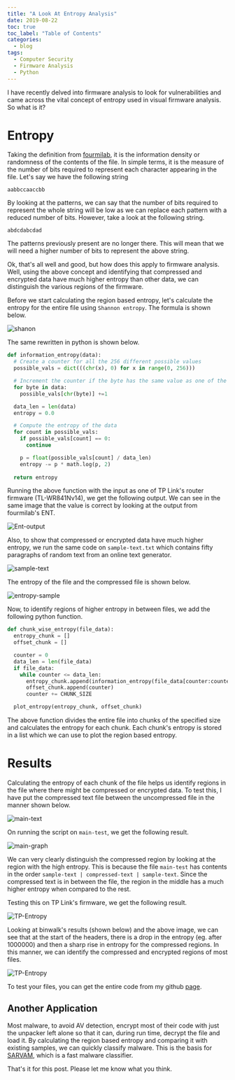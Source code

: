 ```yaml
---
title: "A Look At Entropy Analysis"
date: 2019-08-22
toc: true
toc_label: "Table of Contents"
categories:
  - blog
tags:
  - Computer Security
  - Firmware Analysis
  - Python
---
```


I have recently delved into firmware analysis to look for vulnerabilities and came across the vital concept of entropy used in visual firmware analysis. So what is it?

# Entropy
Taking the definition from [fourmilab][ent], it is the information density or randomness of the contents of the file. In simple terms, it is the measure of the number of bits required to represent each character appearing in the file. Let's say we have the following string

`aabbccaaccbb`

By looking at the patterns, we can say that the number of bits required to represent the whole string will be low as we can replace each pattern with a reduced number of bits. However, take a look at the following string.

`abdcdabcdad`

The patterns previously present are no longer there. This will mean that we will need a higher number of bits to represent the above string. 

Ok, that's all well and good, but how does this apply to firmware analysis. Well, using the above concept and identifying that compressed and encrypted data have much higher entropy than other data, we can distinguish the various regions of the firmware. 

Before we start calculating the region based entropy, let's calculate the entropy for the entire file using `Shannon entropy`. The formula is shown below.

![shanon](../../assets/images/entropy/shanon-form.png)

The same rewritten in python is shown below.

```python
def information_entropy(data):
  # Create a counter for all the 256 different possible values
  possible_vals = dict(((chr(x), 0) for x in range(0, 256)))

  # Increment the counter if the byte has the same value as one of the keys 
  for byte in data:
    possible_vals[chr(byte)] +=1

  data_len = len(data)
  entropy = 0.0

  # Compute the entropy of the data
  for count in possible_vals:
    if possible_vals[count] == 0:
      continue

    p = float(possible_vals[count] / data_len)
    entropy -= p * math.log(p, 2)
  
  return entropy
```
Running the above function with the input as one of TP Link's router firmware (TL-WR841Nv14), we get the following output. We can see in the same image that the value is correct by looking at the output from fourmilab's ENT.

![Ent-output](../../assets/images/entropy/1.png)

Also, to show that compressed or encrypted data have much higher entropy, we run the same code on `sample-text.txt` which contains fifty paragraphs of random text from an online text generator.

![sample-text](../../assets/images/entropy/sample-text.png)

The entropy of the file and the compressed file is shown below.

![entropy-sample](../../assets/images/entropy/entropy-sample-text.png)

Now, to identify regions of higher entropy in between files, we add the following python function.

```python
def chunk_wise_entropy(file_data):
  entropy_chunk = []
  offset_chunk = []

  counter = 0
  data_len = len(file_data)
  if file_data:
    while counter <= data_len:
      entropy_chunk.append(information_entropy(file_data[counter:counter+CHUNK_SIZE]))
      offset_chunk.append(counter)
      counter += CHUNK_SIZE

  plot_entropy(entropy_chunk, offset_chunk)
```
The above function divides the entire file into chunks of the specified size and calculates the entropy for each chunk. Each chunk's entropy is stored in a list which we can use to plot the region based entropy.  

# Results
Calculating the entropy of each chunk of the file helps us identify regions in the file where there might be compressed or encrypted data. To test this, I have put the compressed text file between the uncompressed file in the manner shown below.

![main-text](../../assets/images/entropy/3.png)

On running the script on `main-test`, we get the following result.

![main-graph](../../assets/images/entropy/4.png)

We can very clearly distinguish the compressed region by looking at the region with the high entropy. This is because the file `main-test` has contents in the order `sample-text | compressed-text | sample-text`. Since the compressed text is in between the file, the region in the middle has a much higher entropy when compared to the rest.

Testing this on TP Link's firmware, we get the following result.

![TP-Entropy](../../assets/images/entropy/tp-entropy.png)

Looking at binwalk's results (shown below) and the above image, we can see that at the start of the headers, there is a drop in the entropy (eg. after 1000000) and then a sharp rise in entropy for the compressed regions. In this manner, we can identify the compressed and encrypted regions of most files.

![TP-Entropy](../../assets/images/entropy/binwalk-out.png)

To test your files, you can get the entire code from my github [page][page].

## Another Application 
Most malware, to avoid AV detection, encrypt most of their code with just the unpacker left alone so that it can, during run time, decrypt the file and load it. By calculating the region based entropy and comparing it with existing samples, we can quickly classify malware. This is the basis for [SARVAM][sarvam], which is a fast malware classifier.

That's it for this post. Please let me know what you think.

[ent]: http://www.fourmilab.ch/random/
[sarvam]: https://sites.cs.ucsb.edu/~vigna/publications/2013_NGMAD_SARVAM.pdf
[page]: https://github.com/venkat-abhi/Entropy-Calculator